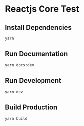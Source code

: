 # Reactjs Core Test

## Install Dependencies

```sh
yarn
```

## Run Documentation

```sh
yarn docs:dev
```

## Run Development

```sh
yarn dev
```

## Build Production

```sh
yarn build
```
